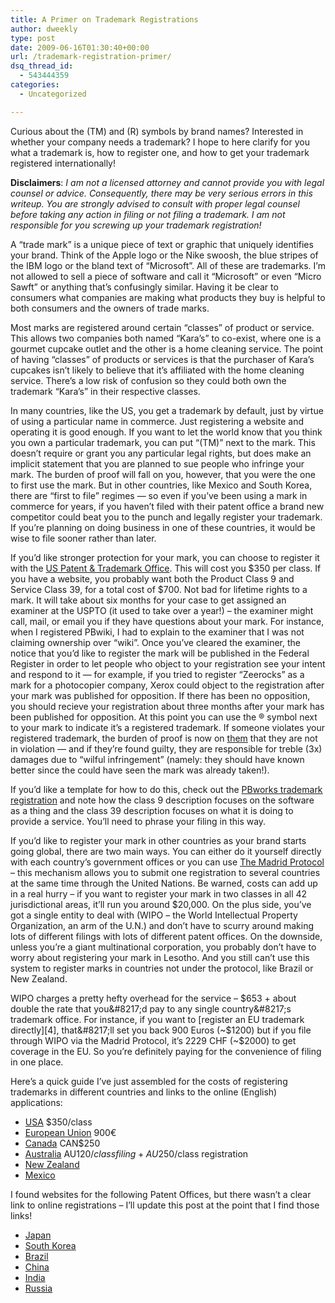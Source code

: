 ```yaml
---
title: A Primer on Trademark Registrations
author: dweekly
type: post
date: 2009-06-16T01:30:40+00:00
url: /trademark-registration-primer/
dsq_thread_id:
  - 543444359
categories:
  - Uncategorized

---
```

Curious about the (TM) and (R) symbols by brand names? Interested in whether your company needs a trademark? I hope to here clarify for you what a trademark is, how to register one, and how to get your trademark registered internationally!

<!--more-->

**Disclaimers**: _I am not a licensed attorney and cannot provide you with legal counsel or advice. Consequently, there may be very serious errors in this writeup. You are strongly advised to consult with proper legal counsel before taking any action in filing or not filing a trademark. I am not responsible for you screwing up your trademark registration!_

A &#8220;trade mark&#8221; is a unique piece of text or graphic that uniquely identifies your brand. Think of the Apple logo or the Nike swoosh, the blue stripes of the IBM logo or the bland text of &#8220;Microsoft&#8221;. All of these are trademarks. I&#8217;m not allowed to sell a piece of software and call it &#8220;Microsoft&#8221; or even &#8220;Micro Sawft&#8221; or anything that&#8217;s confusingly similar. Having it be clear to consumers what companies are making what products they buy is helpful to both consumers and the owners of trade marks.

Most marks are registered around certain &#8220;classes&#8221; of product or service. This allows two companies both named &#8220;Kara&#8217;s&#8221; to co-exist, where one is a gourmet cupcake outlet and the other is a home cleaning service. The point of having &#8220;classes&#8221; of products or services is that the purchaser of Kara&#8217;s cupcakes isn&#8217;t likely to believe that it&#8217;s affiliated with the home cleaning service. There&#8217;s a low risk of confusion so they could both own the trademark &#8220;Kara&#8217;s&#8221; in their respective classes.

In many countries, like the US, you get a trademark by default, just by virtue of using a particular name in commerce. Just registering a website and operating it is good enough. If you want to let the world know that you think you own a particular trademark, you can put &#8220;(TM)&#8221; next to the mark. This doesn&#8217;t require or grant you any particular legal rights, but does make an implicit statement that you are planned to sue people who infringe your mark. The burden of proof will fall on you, however, that you were the one to first use the mark. But in other countries, like Mexico and South Korea, there are &#8220;first to file&#8221; regimes &#8212; so even if you&#8217;ve been using a mark in commerce for years, if you haven&#8217;t filed with their patent office a brand new competitor could beat you to the punch and legally register your trademark. If you&#8217;re planning on doing business in one of these countries, it would be wise to file sooner rather than later.

If you&#8217;d like stronger protection for your mark, you can choose to register it with the [US Patent & Trademark Office][1]. This will cost you $350 per class. If you have a website, you probably want both the Product Class 9 and Service Class 39, for a total cost of $700. Not bad for lifetime rights to a mark. It will take about six months for your case to get assigned an examiner at the USPTO (it used to take over a year!) &#8211; the examiner might call, mail, or email you if they have questions about your mark. For instance, when I registered PBwiki, I had to explain to the examiner that I was not claiming ownership over &#8220;wiki&#8221;. Once you&#8217;ve cleared the examiner, the notice that you&#8217;d like to register the mark will be published in the Federal Register in order to let people who object to your registration see your intent and respond to it &#8212; for example, if you tried to register &#8220;Zeerocks&#8221; as a mark for a photocopier company, Xerox could object to the registration after your mark was published for opposition. If there has been no opposition, you should recieve your registration about three months after your mark has been published for opposition. At this point you can use the ® symbol next to your mark to indicate it&#8217;s a registered trademark. If someone violates your registered trademark, the burden of proof is now on <span style="text-decoration: underline;">them</span> that they are not in violation &#8212; and if they&#8217;re found guilty, they are responsible for treble (3x) damages due to &#8220;wilful infringement&#8221; (namely: they should have known better since the could have seen the mark was already taken!).

If you&#8217;d like a template for how to do this, check out the [PBworks trademark registration][2] and note how the class 9 description focuses on the software as a thing and the class 39 description focuses on what it is doing to provide a service. You&#8217;ll need to phrase your filing in this way.

If you&#8217;d like to register your mark in other countries as your brand starts going global, there are two main ways. You can either do it yourself directly with each country&#8217;s government offices or you can use [The Madrid Protocol][3] &#8211; this mechanism allows you to submit one registration to several countries at the same time through the United Nations. Be warned, costs can add up in a real hurry &#8211; if you want to register your mark in two classes in all 42 jurisdictional areas, it&#8217;ll run you around $20,000. On the plus side, you&#8217;ve got a single entity to deal with (WIPO &#8211; the World Intellectual Property Organization, an arm of the U.N.) and don&#8217;t have to scurry around making lots of different filings with lots of different patent offices. On the downside, unless you&#8217;re a giant multinational corporation, you probably don&#8217;t have to worry about registering your mark in Lesotho. And you still can&#8217;t use this system to register marks in countries not under the protocol, like Brazil or New Zealand.

WIPO charges a pretty hefty overhead for the service &#8211; $653 + about double the rate that you&#8217;d pay to any single country&#8217;s trademark office. For instance, if you want to [register an EU trademark directly][4], that&#8217;ll set you back 900 Euros (~$1200) but if you file through WIPO via the Madrid Protocol, it&#8217;s 2229 CHF (~$2000) to get coverage in the EU. So you&#8217;re definitely paying for the convenience of filing in one place.

Here&#8217;s a quick guide I&#8217;ve just assembled for the costs of registering trademarks in different countries and links to the online (English) applications:

  * [USA][5] $350/class
  * [European Union][4] 900€
  * [Canada][6] CAN$250
  * [Australia][7] AU$120/class filing + AU$250/class registration
  * [New Zealand][8]
  * [Mexico][9]

I found websites for the following Patent Offices, but there wasn&#8217;t a clear link to online registrations &#8211; I&#8217;ll update this post at the point that I find those links!

  * [Japan][10]
  * [South Korea][11]
  * [Brazil][12]
  * [China][13]
  * [India][14]
  * [Russia][15]

 [1]: http://www.uspto.gov/
 [2]: http://tess2.uspto.gov/bin/showfield?f=doc&state=4009:mrkpmf.2.2
 [3]: http://www.wipo.int/madrid/en/general/
 [4]: http://oami.europa.eu/ows/rw/pages/QPLUS/forms/electronic/fileApplicationCTM.en.do
 [5]: http://www.uspto.gov/teas/index.html
 [6]: http://www.cipo.ic.gc.ca/eic/site/cipointernet-internetopic.nsf/eng/wr01275.html
 [7]: https://pericles.ipaustralia.gov.au/ols/tmeform/
 [8]: http://www.iponz.govt.nz/cms/trade-marks/banner_template/IPTMAPP
 [9]: http://www.marcanet.com/index.aspx
 [10]: http://www.jpo.go.jp/index_e/trademarks.html
 [11]: http://www.kipo.go.kr/kpo/user.tdf?a=user.english.html.HtmlApp&c=30103&catmenu=ek30103
 [12]: http://www.inpi.gov.br/menu-esquerdo/marca
 [13]: http://sbj.saic.gov.cn/english/registration/registration.asp
 [14]: http://ipindia.nic.in/tmr_new/default.htm
 [15]: http://www1.fips.ru/wps/wcm/connect/content_en/en/main/article_empty